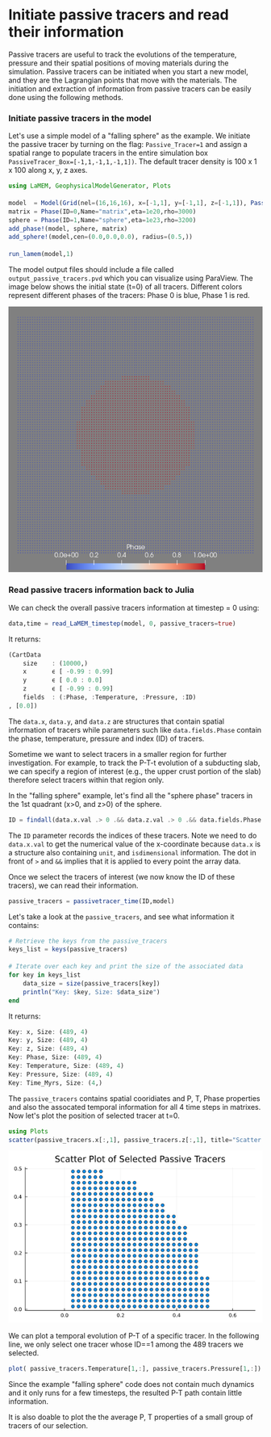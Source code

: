 # Initiate passive tracers and read their information 
Passive tracers are useful to track the evolutions of the temperature, pressure and their spatial positions of moving materials during the simulation. Passive tracers can be initiated when you start a new model, and they are the Lagrangian points that move with the materials. The initiation and extraction of information from passive tracers can be easily done using the following methods.

### Initiate passive tracers in the model
Let's use a simple model of a "falling sphere" as the example. We initiate the passive tracer by turning on the flag: `Passive_Tracer=1` and assign a spatial range to populate tracers in the entire simulation box `PassiveTracer_Box=[-1,1,-1,1,-1,1])`. The default tracer density is 100 x 1 x 100 along x, y, z axes. 
```julia
using LaMEM, GeophysicalModelGenerator, Plots

model  = Model(Grid(nel=(16,16,16), x=[-1,1], y=[-1,1], z=[-1,1]), PassiveTracers(Passive_Tracer=1, PassiveTracer_Box=[-1,1,-1,1,-1,1]))
matrix = Phase(ID=0,Name="matrix",eta=1e20,rho=3000)
sphere = Phase(ID=1,Name="sphere",eta=1e23,rho=3200)
add_phase!(model, sphere, matrix)
add_sphere!(model,cen=(0.0,0.0,0.0), radius=(0.5,))

run_lamem(model,1)
```
The model output files should include a file called `output_passive_tracers.pvd` which you can visualize using ParaView. The image below shows the initial state (t=0) of all tracers. Different colors represent  different phases of the tracers: Phase 0 is blue, Phase 1 is red.

![InitialSetupSphere](assets/Passivetracers_pv.png)

### Read passive tracers information back to Julia
We can check the overall passive tracers information at timestep = 0 using:
```julia
data,time = read_LaMEM_timestep(model, 0, passive_tracers=true)
```
It returns:
```julia
(CartData 
    size    : (10000,)
    x       ϵ [ -0.99 : 0.99]
    y       ϵ [ 0.0 : 0.0]
    z       ϵ [ -0.99 : 0.99]
    fields  : (:Phase, :Temperature, :Pressure, :ID)
, [0.0])
```
The `data.x`, `data.y`, and `data.z` are structures that contain spatial information of tracers while parameters such like `data.fields.Phase` contain the phase, temperature, pressure and index (ID) of tracers.

Sometime we want to select tracers in a smaller region for further investigation. For example, to track the P-T-t evolution of a subducting slab, we can specify a region of interest (e.g., the upper crust portion of the slab) therefore select tracers within that region only.

In the "falling sphere" example, let's find all the "sphere phase" tracers in the 1st quadrant (x>0, and z>0) of the sphere.

```julia
ID = findall(data.x.val .> 0 .&& data.z.val .> 0 .&& data.fields.Phase .== 1)
```
The `ID` parameter records the indices of these tracers. Note we need to do `data.x.val` to get the numerical value of the x-coordinate because `data.x` is a structure also containing `unit`, and `isdimensional` information. The dot in front of `>` and `&&`  implies that it is applied to every point the array data.

Once we select the tracers of interest (we now know the ID of these tracers), we can read their information.
```julia
passive_tracers = passivetracer_time(ID,model)
```
Let's take a look at the `passive_tracers`, and see what information it contains:
```julia
# Retrieve the keys from the passive_tracers
keys_list = keys(passive_tracers)

# Iterate over each key and print the size of the associated data
for key in keys_list
    data_size = size(passive_tracers[key])
    println("Key: $key, Size: $data_size")
end
```
It returns:
```julia
Key: x, Size: (489, 4)
Key: y, Size: (489, 4)
Key: z, Size: (489, 4)
Key: Phase, Size: (489, 4)
Key: Temperature, Size: (489, 4)
Key: Pressure, Size: (489, 4)
Key: Time_Myrs, Size: (4,)
```
The `passive_tracers` contains spatial cooridiates and P, T, Phase properties and also the assocated temporal information for all 4 time steps in matrixes. Now let's plot the position of selected tracer at t=0.

```julia
using Plots
scatter(passive_tracers.x[:,1], passive_tracers.z[:,1], title="Scatter Plot of Selected Passive Tracers", legend=false, aspect_ratio=:equal)
```
![InitialSetupSphere](assets/Passivetracers_plot.png)

We can plot a temporal evolution of P-T of a specific tracer. In the following line, we only select one tracer whose ID==1 among the 489 tracers we selected.
```julia
plot( passive_tracers.Temperature[1,:], passive_tracers.Pressure[1,:])
```

 Since the example "falling sphere" code does not contain much dynamics and it only runs for a few timesteps, the resulted P-T path contain little information. 

It is also doable to plot the the average P, T properties of a small group of tracers of our selection.